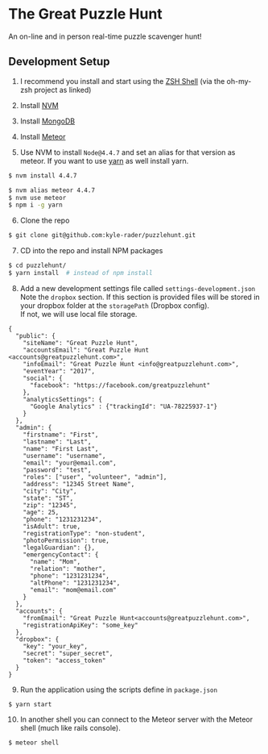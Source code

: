 # The Great Puzzle Hunt
An on-line and in person real-time puzzle scavenger hunt!

## Development Setup

1. I recommend you install and start using the [ZSH Shell](https://github.com/robbyrussell/oh-my-zsh) (via the oh-my-zsh project as linked)

2. Install [NVM](https://github.com/creationix/nvm)

3. Install [MongoDB](https://docs.mongodb.com/manual/administration/install-community/)

4. Install [Meteor](https://www.meteor.com/install)

5. Use NVM to install `Node@4.4.7` and set an alias for that version as meteor.  If you want to use [yarn](https://code.facebook.com/posts/1840075619545360) as well install yarn.

  ```bash
  $ nvm install 4.4.7

  $ nvm alias meteor 4.4.7
  $ nvm use meteor
  $ npm i -g yarn
  ```
6. Clone the repo

  ```bash
  $ git clone git@github.com:kyle-rader/puzzlehunt.git
  ```
7. CD into the repo and install NPM packages

  ```bash
  $ cd puzzlehunt/
  $ yarn install  # instead of npm install
  ```
8. Add a new development settings file called `settings-development.json`
  Note the `dropbox` section. If this section is provided files will be stored
  in your dropbox folder at the `storagePath` (Dropbox config).  
  If not, we will use local file storage.

  ```
  {
    "public": {
      "siteName": "Great Puzzle Hunt",
      "accountsEmail": "Great Puzzle Hunt <accounts@greatpuzzlehunt.com>",
      "infoEmail": "Great Puzzle Hunt <info@greatpuzzlehunt.com>",
      "eventYear": "2017",
      "social": {
        "facebook": "https://facebook.com/greatpuzzlehunt"
      },
      "analyticsSettings": {
        "Google Analytics" : {"trackingId": "UA-78225937-1"}
      }
    },
    "admin": {
      "firstname": "First",
      "lastname": "Last",
      "name": "First Last",
      "username": "username",
      "email": "your@email.com",
      "password": "test",
      "roles": ["user", "volunteer", "admin"],
      "address": "12345 Street Name",
      "city": "City",
      "state": "ST",
      "zip": "12345",
      "age": 25,
      "phone": "1231231234",
      "isAdult": true,
      "registrationType": "non-student",
      "photoPermission": true,
      "legalGuardian": {},
      "emergencyContact": {
        "name": "Mom",
        "relation": "mother",
        "phone": "1231231234",
        "altPhone": "1231231234",
        "email": "mom@email.com"
      }
    },
    "accounts": {
      "fromEmail": "Great Puzzle Hunt<accounts@greatpuzzlehunt.com>",
      "registrationApiKey": "some_key"
    },
    "dropbox": {
      "key": "your_key",
      "secret": "super_secret",
      "token": "access_token"
    }
  }
  ```
9. Run the application using the scripts define in `package.json`

  ```
  $ yarn start
  ```

10. In another shell you can connect to the Meteor server with the Meteor shell (much like rails console).
  ```
  $ meteor shell
  ```
